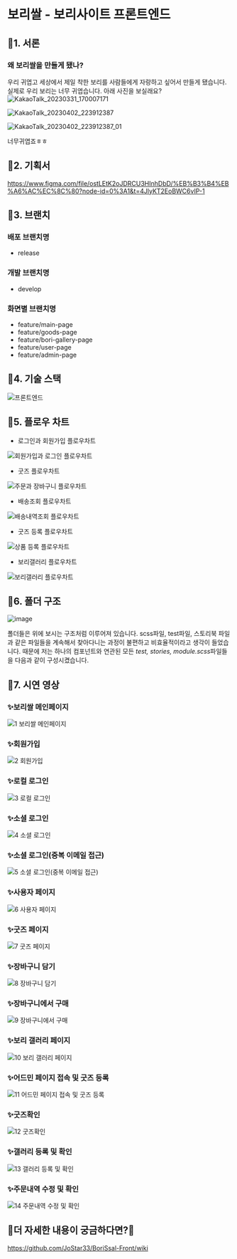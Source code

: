 # 보리쌀 - 보리사이트 프론트엔드

## 🐶1. 서론

### 왜 보리쌀을 만들게 됐나?
우리 귀엽고 세상에서 제일 착한 보리를 사람들에게 자랑하고 싶어서 만들게 됐습니다. 실제로 우리 보리는 너무 귀엽습니다. 아래 사진을 보실래요? 
![KakaoTalk_20230331_170007171](https://user-images.githubusercontent.com/52379503/229061211-af0e2c3a-b9c0-4bcf-8b3c-a2a3ec0f4b28.jpg)

![KakaoTalk_20230402_223912387](https://user-images.githubusercontent.com/52379503/229356806-ba325358-1b0a-418d-b3ca-228ce130aa36.jpg)

![KakaoTalk_20230402_223912387_01](https://user-images.githubusercontent.com/52379503/229356815-3e63dd74-6097-44c6-9279-bb2ed97e746f.jpg)

너무귀엽죠ㅎㅎ
## 🐶2. 기획서

https://www.figma.com/file/ostLEtK2oJDRCU3HInhDbD/%EB%B3%B4%EB%A6%AC%EC%8C%80?node-id=0%3A1&t=4JlyKT2EoBWC6vIP-1

## 🐶3. 브랜치

### 배포 브랜치명

- release

### 개발 브랜치명

- develop

### 화면별 브랜치명

- feature/main-page
- feature/goods-page
- feature/bori-gallery-page
- feature/user-page
- feature/admin-page

## 🐶4. 기술 스택

![프론트엔드](https://user-images.githubusercontent.com/52379503/229461288-32589c12-a04c-4516-b41d-ba9818543d32.png)


## 🐶5. 플로우 차트

- 로그인과 회원가입 플로우차트

![회원가입과 로그인 플로우차트](https://user-images.githubusercontent.com/52379503/229060124-97532144-7917-46bb-be2c-e9635a18fea5.png)

- 굿즈 플로우차트

![주문과 장바구니 플로우차트](https://user-images.githubusercontent.com/52379503/229060118-d01b2df7-e2bf-4f42-b086-9cc3d08c52dd.png)

- 배송조회 플로우차트

![배송내역조회 플로우차트](https://user-images.githubusercontent.com/52379503/229060049-31577866-8efb-4a58-b2c2-d2ed16c3b27b.png)

- 굿즈 등록 플로우차트

![상품 등록 플로우차트](https://user-images.githubusercontent.com/52379503/229060092-07e1081f-4f1b-4159-9896-ebf203fc37a5.png)

- 보리갤러리 플로우차트

![보리갤러리 플로우차트](https://user-images.githubusercontent.com/52379503/229060070-a4c3fb88-ce49-4594-9352-8152a2532f28.png)


## 🐶6. 폴더 구조
![image](https://user-images.githubusercontent.com/52379503/229061537-8080493f-c2cb-4af6-9ad5-610dd9958542.png)

폴더들은 위에 보시는 구조처럼 이루어져 있습니다. scss파일, test파일, 스토리북 파일과 같은 파일들을 계속해서 찾아다니는 과정이 불편하고 비효율적이라고 생각이 들었습니다. 때문에 저는 하나의 컴포넌트와 연관된 모든 *test, stories, module.scss*파일들을 다음과 같이 구성시켰습니다. 

## 🐶7. 시연 영상

### ✨보리쌀 메인페이지
![1 보리쌀 메인페이지](https://user-images.githubusercontent.com/52379503/230714310-4bc6ceb5-064f-471e-a297-b34de86027fe.gif)

### ✨회원가입
![2 회원가입](https://user-images.githubusercontent.com/52379503/230714313-a524f3a7-4fcf-4231-8869-a6d1cde28dbe.gif)

### ✨로컬 로그인
![3 로컬 로그인](https://user-images.githubusercontent.com/52379503/230714315-733de401-bea8-4206-8f19-74028b3279cf.gif)

### ✨소셜 로그인
![4 소셜 로그인](https://user-images.githubusercontent.com/52379503/230714323-cf8f8ae8-f99d-4057-bf09-fa83d4bdca7a.gif)

### ✨소셜 로그인(중복 이메일 접근)
![5 소셜 로그인(중복 이메일 접근)](https://user-images.githubusercontent.com/52379503/230714330-4df22bb8-8b54-4a98-80b2-51d4465746a7.gif)

### ✨사용자 페이지
![6 사용자 페이지](https://user-images.githubusercontent.com/52379503/230714335-e9f725ce-136b-4161-9d59-825c0a7de25a.gif)

### ✨굿즈 페이지
![7 굿즈 페이지](https://user-images.githubusercontent.com/52379503/230714338-9da7976d-ad7c-4d40-bad2-322cb2abf814.gif)

### ✨장바구니 담기
![8 장바구니 담기](https://user-images.githubusercontent.com/52379503/230714348-a2fcf83d-8731-4bce-909c-bc3eb6c01a88.gif)

### ✨장바구니에서 구매
![9  장바구니에서 구매](https://user-images.githubusercontent.com/52379503/230714353-9454f923-d342-4732-93d8-799f3bbcca49.gif)

### ✨보리 갤러리 페이지
![10 보리 갤러리 페이지](https://user-images.githubusercontent.com/52379503/230714356-847eda5f-b4ea-44d4-9957-fb7125db3df7.gif)

### ✨어드민 페이지 접속 및 굿즈 등록
![11 어드민 페이지 접속 및 굿즈 등록](https://user-images.githubusercontent.com/52379503/230714362-ec2ac6de-269f-4f66-af36-a4796cc612b0.gif)

### ✨굿즈확인
![12 굿즈확인](https://user-images.githubusercontent.com/52379503/230714372-7318f727-c923-4e05-b6cc-3ba2ee62c9a4.gif)

### ✨갤러리 등록 및 확인
![13 갤러리 등록 및 확인](https://user-images.githubusercontent.com/52379503/230714373-ba91d6af-4e5b-476d-ac1e-a173b5cc1b7f.gif)

### ✨주문내역 수정 및 확인
![14 주문내역 수정 및 확인](https://user-images.githubusercontent.com/52379503/230714377-13942ad2-b9bf-49c8-b649-8c9387ce6bc1.gif)


## 🐶더 자세한 내용이 궁금하다면?🐶

https://github.com/JoStar33/BoriSsal-Front/wiki

